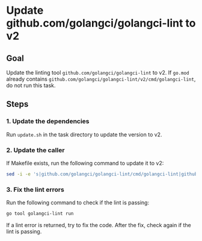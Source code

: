 # Update github.com/golangci/golangci-lint to v2

## Goal

Update the linting tool `github.com/golangci/golangci-lint` to v2.
If `go.mod` already contains `github.com/golangci/golangci-lint/v2/cmd/golangci-lint`, do not run this task.

## Steps

### 1. Update the dependencies

Run `update.sh` in the task directory to update the version to v2.

### 2. Update the caller

If Makefile exists, run the following command to update it to v2:

```bash
sed -i -e 's|github.com/golangci/golangci-lint/cmd/golangci-lint|github.com/golangci/golangci-lint/v2/cmd/golangci-lint|g' Makefile
```

### 3. Fix the lint errors

Run the following command to check if the lint is passing:

```bash
go tool golangci-lint run
```

If a lint error is returned, try to fix the code.
After the fix, check again if the lint is passing.
